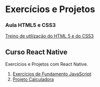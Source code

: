 # Exercícios e Projetos
### Aula HTML5 e CSS3
[Treino de utilização do HTML 5 e do CSS3](https://github.com/thiagodnog/projects-and-training/tree/main/aula_html5_css3)
## Curso React Native
Exercícios e Projetos com React Native.
1. [Exercícios de Fundamento JavaScript](https://github.com/thiagodnog/projects-and-training/tree/main/Curso%20React%20Native/Exercicios%20de%20Fundamento)
2. [Projeto Calculadora](https://github.com/thiagodnog/projects-and-training/tree/main/Curso%20React%20Native/Projeto%20Calculadora)

